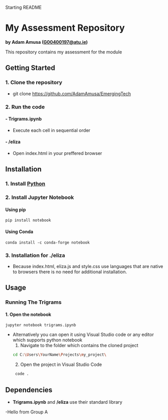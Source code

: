 Starting README

# My Assessment Repository

**by Adam Amusa (G00400197@atu.ie)**

This repository contains my assessment for the module

## Getting Started
### 1. Clone the repository
- git clone https://github.com/AdamAmusa/EmergingTech
### 2. Run the code
  #### - Trigrams.ipynb
  - Execute each cell in sequential order
  #### - /eliza
  - Open index.html in your preffered browser

## Installation
### 1. Install [Python](https://www.python.org/downloads/)
### 2. Install Jupyter Notebook
#### Using pip
    pip install notebook
#### Using Conda
    conda install -c conda-forge notebook
### 3. Installation for ./eliza 
   - Because index.html, eliza.js and style.css use languages that are native to browsers there is no need for additional installation.
    
## Usage
### Running The Trigrams
 #### 1. Open the notebook
    jupyter notebook trigrams.ipynb
- Alternatively you can open it using Visual Studio code or any editor which supports python notebook
  1. Navigate to the folder which contains the cloned project
   ```bash
   cd C:\Users\YourName\Projects\my_project\
   ```
  2. Open the project in Visual Studio Code
  ```bash
   code . 
## Dependencies
- **Trigrams.ipynb** and **/eliza** use their standard library


-Hello from Group A
